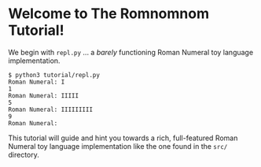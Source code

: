 # Welcome to The Romnomnom Tutorial!

We begin with `repl.py` ... a _barely_ functioning Roman Numeral toy language implementation.

```
$ python3 tutorial/repl.py
Roman Numeral: I
1
Roman Numeral: IIIII
5
Roman Numeral: IIIIIIIII
9
Roman Numeral: 
```

This tutorial will guide and hint you towards a rich, full-featured Roman Numeral toy language implementation like the
one found in the `src/` directory.
